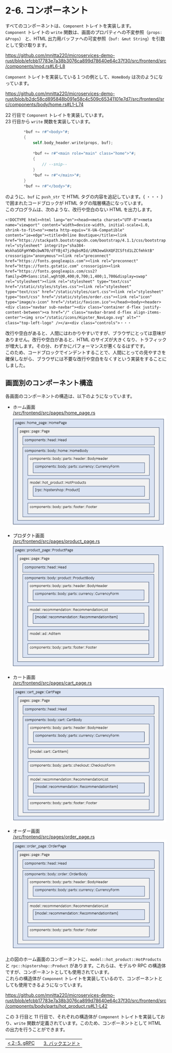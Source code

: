 # 2-6. コンポーネント

すべてのコンポーネントは、`Component` トレイトを実装します。  
`Component` トレイトの `write` 関数は、画面のプロパティへの不変参照（`props: &Props`） と、HTML 出力用バッファへの可変参照（`buf: &mut String`）を引数として受け取ります。

https://github.com/mnitta220/microservices-demo-rust/blob/efcbb17783e7a38b3076ca899d78640e64c37f30/src/frontend/src/components/mod.rs#L6-L8

`Component` トレイトを実装している１つの例として、`HomeBody` は次のようになっています。

https://github.com/mnitta220/microservices-demo-rust/blob/b2dc58cd895848b091e58c4c509c65341101e7d7/src/frontend/src/components/body/home.rs#L1-L74

22 行目で `Component` トレイトを実装しています。  
23 行目から `write` 関数を実装しています。

```rust
        *buf += r#"<body>"#;
        {
            self.body_header.write(props, buf);

            *buf += r#"<main role="main" class="home">"#;
            {
                // --snip--
            }
            *buf += r#"</main>"#;
        }
        *buf += r#"</body>"#;
```

のように、`buf` に `push_str` で HTML タグの内容を追記しています。{ ・・・ } で囲まれたコードブロックが HTML タグの階層構造になっています。  
このプログラムは、次のような、改行や空白のない HTML を出力します。

```
<!DOCTYPE html><html lang="en"><head><meta charset="UTF-8"><meta name="viewport" content="width=device-width, initial-scale=1.0, shrink-to-fit=no"><meta http-equiv="X-UA-Compatible" content="ie=edge"><title>Online Boutique</title><link href="https://stackpath.bootstrapcdn.com/bootstrap/4.1.1/css/bootstrap.min.css" rel="stylesheet" integrity="sha384-WskhaSGFgHYWDcbwN70/dfYBj47jz9qbsMId/iRN3ewGhXQFZCSftd1LZCfmhktB" crossorigin="anonymous"><link rel="preconnect" href="https://fonts.googleapis.com"><link rel="preconnect" href="https://fonts.gstatic.com" crossorigin><link href="https://fonts.googleapis.com/css2?family=DM+Sans:ital,wght@0,400;0,700;1,400;1,700&display=swap" rel="stylesheet"><link rel="stylesheet" type="text/css" href="/static/styles/styles.css"><link rel="stylesheet" type="text/css" href="/static/styles/cart.css"><link rel="stylesheet" type="text/css" href="/static/styles/order.css"><link rel="icon" type="image/x-icon" href="/static/favicon.ico"></head><body><header><div class="navbar sub-navbar"><div class="container d-flex justify-content-between"><a href="/" class="navbar-brand d-flex align-items-center"><img src="/static/icons/Hipster_NavLogo.svg" alt="" class="top-left-logo" /></a><div class="controls">・・・
```

改行や空白があると、人間にはわかりやすいですが、ブラウザにとっては意味がありません。改行や空白があると、HTML のサイズが大きくなり、トラフィックが増大します。その分、わずかにパフォーマンスが悪くなるはずです。  
このため、コードブロックでインデントすることで、人間にとっての見やすさを確保しながら、ブラウザには不要な改行や空白をなくすという実装をすることにしました。

## 画面別のコンポーネント構造

各画面のコンポーネントの構造は、以下のようになっています。

- ホーム画面<br>
  [/src/frontend/src/pages/home_page.rs](/src/frontend/src/pages/home_page.rs)<br>
  ![Component structure of homepage](/docs/rust/img/components-home.png)

- プロダクト画面<br>
  [/src/frontend/src/pages/product_page.rs](/src/frontend/src/pages/product_page.rs)<br>
  ![Component structure of product page](/docs/rust/img/components-product.png)

- カート画面<br>
  [/src/frontend/src/pages/cart_page.rs](/src/frontend/src/pages/cart_page.rs)<br>
  ![Component structure of cart page](/docs/rust/img/components-cart.png)

- オーダー画面<br>
  [/src/frontend/src/pages/order_page.rs](/src/frontend/src/pages/order_page.rs)<br>
  ![Component structure of order page](/docs/rust/img/components-order.png)

上の図のホーム画面のコンポーネントに、`model::hot_product::HotProducts` と `rpc::hipstershop::Product` があります。これらは、モデルや RPC の構造体ですが、コンポーネントとしても使用されています。  
これらの構造体が `Component` トレイトを実装しているので、コンポーネントとしても使用できるようになっています。

https://github.com/mnitta220/microservices-demo-rust/blob/efcbb17783e7a38b3076ca899d78640e64c37f30/src/frontend/src/components/body/parts/hot_product.rs#L1-L42

この 3 行目と 11 行目で、それぞれの構造体が `Component` トレイトを実装しており、`write` 関数が定義されています。このため、コンポーネントとして HTML の出力を行うことができます。

<table style="width: 90%; margin-top: 20px;">
<tr>
<td style="text-align: left"><a href="./2-5.rpc.md">&lt;&nbsp;2-5. gRPC</a></td>
<td></td>
<td style="text-align: right"><a href="../3.backend/3-0.backend.md">3. バックエンド&nbsp;&gt;</a></td>
</tr>
</table>
